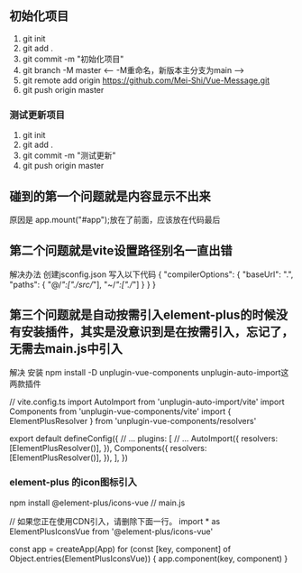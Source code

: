 ## 初始化项目
1. git init
2. git add .
3. git commit -m "初始化项目"
4. git branch -M master <-- -M重命名，新版本主分支为main -->
5. git remote add origin <https://github.com/Mei-Shi/Vue-Message.git>
5. git push origin master

### 测试更新项目
1. git init 
2. git add .
3. git commit -m "测试更新"
4. git push origin master

## 碰到的第一个问题就是内容显示不出来
原因是 app.mount("#app");放在了前面，应该放在代码最后

## 第二个问题就是vite设置路径别名一直出错
解决办法 创建jsconfig.json
写入以下代码
{
    "compilerOptions": {
        "baseUrl": ".",
        "paths": {
            "@/*":["./src/*"],
            "~/*":["./*"]
        }
    }
}

## 第三个问题就是自动按需引入element-plus的时候没有安装插件，其实是没意识到是在按需引入，忘记了，无需去main.js中引入

解决 安装 npm install -D unplugin-vue-components unplugin-auto-import这两款插件

// vite.config.ts 
import AutoImport from 'unplugin-auto-import/vite'
import Components from 'unplugin-vue-components/vite'
import { ElementPlusResolver } from 'unplugin-vue-components/resolvers'

export default defineConfig({
  // ...
  plugins: [
    // ...
    AutoImport({
      resolvers: [ElementPlusResolver()],
    }),
    Components({
      resolvers: [ElementPlusResolver()],
    }),
  ],
})

### element-plus 的icon图标引入
npm install @element-plus/icons-vue
// main.js

// 如果您正在使用CDN引入，请删除下面一行。
import * as ElementPlusIconsVue from '@element-plus/icons-vue'

const app = createApp(App)
for (const [key, component] of Object.entries(ElementPlusIconsVue)) {
  app.component(key, component)
}
<!-- 哎，完全下不去手 -->